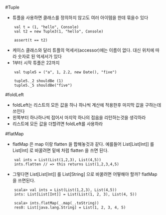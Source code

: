 #Tuple
- 튜플을 사용하면 클래스를 정의하지 않고도 여러 아이템을 한데 묶을수 있다
```
    val t = (1, "hello", Console)
    val t2 = new Tuple3(1, "hello", Console)

    assert(t == t2)
```

- 케이스 클래스와 달리 튜플의 억세서(accessor)에는 이름이 없다. 대신 위치에 따라 숫자로 된 억세서가 있다
- 1부터 시작 튜플은 22까지
```
    val tuple5 = ("a", 1, 2.2, new Date(), "five")

    tuple5._2 shouldBe (1)
    tuple5._5 shouldBe("five")
```

#foldLeft
- foldLeft는 리스트의 모든 값을 하나 하나씩 계산에 적용한후  마지막 값을 구하는데 쓰인다 
- 왼쪽부터 하나하나씩 접어서 마지막 하나의 접음을 리턴하는것을 생각하라 
- 리스트에 모든 값을 더할려면 foldLeft를 사용하라

    
#flatMap
- flatMap 은 map 이랑 flatten 을 합해놓것과 같다. 예를들어 List[List[Int]] 를 List[Int] 로 바꿀려면 밑에 처럼 flatten 을 쓰면 된다.
```
    val ints = List(List(1,2,3), List(4,5))
    ints.flatten // => this returns List(1,2,3,4,5)
```
- 그렇다면 List[List[Int]] 를 List[String] 으로 바꿀려면 어떻해야 할까? flatMap 을 쓰면된다.
```
    scala> val ints = List(List(1,2,3), List(4,5))
    ints: List[List[Int]] = List(List(1, 2, 3), List(4, 5))
    
    scala> ints.flatMap(_.map(_.toString))
    res0: List[java.lang.String] = List(1, 2, 3, 4, 5)
```
    